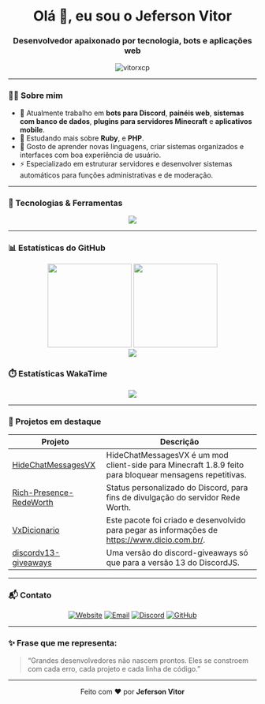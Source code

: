 <h1 align="center">Olá 👋, eu sou o Jeferson Vitor</h1>
<h3 align="center">Desenvolvedor apaixonado por tecnologia, bots e aplicações web</h3>

<p align="center">
  <img src="https://komarev.com/ghpvc/?username=vitorxcp&label=Visualizações&color=0e75b6&style=flat" alt="vitorxcp" />
</p>

---

### 🧑‍💻 Sobre mim

- 🔭 Atualmente trabalho em **bots para Discord**, **painéis web**, **sistemas com banco de dados**, **plugins para servidores Minecraft** e **aplicativos mobile**.
- 🌱 Estudando mais sobre **Ruby**, e **PHP**.
- 🧠 Gosto de aprender novas linguagens, criar sistemas organizados e interfaces com boa experiência de usuário.
- ⚡ Especializado em estruturar servidores e desenvolver sistemas automáticos para funções administrativas e de moderação.

---

### 🚀 Tecnologias & Ferramentas

<div align="center">
  <img src="https://skillicons.dev/icons?i=js,ts,nodejs,react,vue,nextjs,html,css,tailwind,python,django,flask,kotlin,java,mysql,mongodb,firebase,git,github,vscode,postman" />
</div>

---

### 📊 Estatísticas do GitHub

<div align="center">
  <img height="170" src="https://github-readme-stats.vercel.app/api?username=vitorxcp&show_icons=true&theme=tokyonight&count_private=true&hide_border=true&locate=pt-br" />
  <img height="170" src="https://github-readme-stats.vercel.app/api/top-langs/?username=vitorxcp&layout=compact&theme=tokyonight&hide_border=true&locate=pt-br" />
</div>

<div align="center">
  <img src="https://streak-stats.demolab.com/?user=vitorxcp&theme=tokyonight&hide_border=true" />
</div>

### ⏱️ Estatísticas WakaTime

<div align="center">
  <img src="https://github-readme-stats.vercel.app/api/wakatime?username=vitorxp&layout=compact&theme=tokyonight&hide_border=true&langs_count=6" />
</div>

---

### 🧩 Projetos em destaque

| Projeto | Descrição |
|--------|-----------|
| [HideChatMessagesVX](https://github.com/vitorxcp/HideChatMessagesVX) | HideChatMessagesVX é um mod client-side para Minecraft 1.8.9 feito para bloquear mensagens repetitivas. |
| [Rich-Presence-RedeWorth](https://github.com/vitorxcp/Rich-Presence-RedeWorth) | Status personalizado do Discord, para fins de divulgação do servidor Rede Worth. |
| [VxDicionario](https://github.com/vitorxcp/VxDicionario) | Este pacote foi criado e desenvolvido para pegar as informações de https://www.dicio.com.br/. |
| [discordv13-giveaways](https://github.com/vitorxcp/discordv13-giveaways) | Uma versão do discord-giveaways só que para a versão 13 do DiscordJS. |

---

### 📬 Contato

<div align="center">

[![Website](https://img.shields.io/badge/Website-vitorxp.squareweb.app-0A66C2?style=for-the-badge&logo=google-chrome&logoColor=white)](https://vitorxp.squareweb.app)
[![Email](https://img.shields.io/badge/Email-vitor.xp.1958@gmail.com-D14836?style=for-the-badge&logo=gmail&logoColor=white)](mailto:vitor.xp.1958@gmail.com)
[![Discord](https://img.shields.io/badge/Discord-vitor_xp-5865F2?style=for-the-badge&logo=discord&logoColor=white)](https://discord.com/users/518862457876250625)
[![GitHub](https://img.shields.io/badge/GitHub-vitorxcp-171515?style=for-the-badge&logo=github&logoColor=white)](https://github.com/vitorxcp)

</div>

---

### ✨ Frase que me representa:

> “Grandes desenvolvedores não nascem prontos. Eles se constroem com cada erro, cada projeto e cada linha de código.”

---

<p align="center">Feito com ❤️ por <strong>Jeferson Vitor</strong></p>
